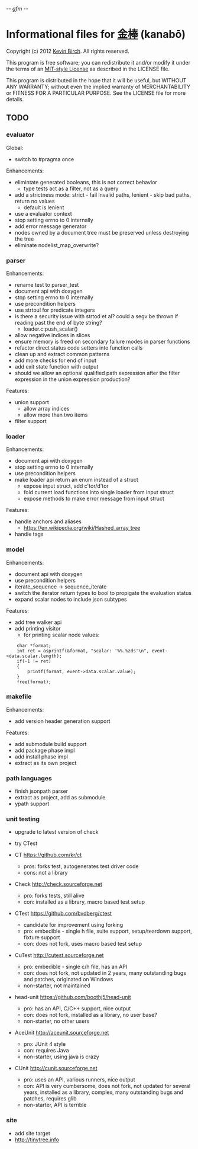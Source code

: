 -*- gfm -*-

# Informational files for [金棒][home] (kanabō)

Copyright (c) 2012 [Kevin Birch](mailto:kmb@pobox.com).  All rights reserved.

This program is free software; you can redistribute it and/or modify
it under the terms of an [MIT-style License][license] as described in
the LICENSE file.

This program is distributed in the hope that it will be useful,
but WITHOUT ANY WARRANTY; without even the implied warranty of
MERCHANTABILITY or FITNESS FOR A PARTICULAR PURPOSE.  See the
LICENSE file for more details.

## TODO

### evaluator

Global:

* switch to #pragma once

Enhancements:

* elimintate generated booleans, this is not correct behavior
  * type tests act as a filter, not as a query
* add a strictness mode: strict - fail invalid paths, lenient - skip bad paths, return no values
  * default is lenient
* use a evaluator context
* stop setting errno to 0 internally
* add error message generator
* nodes owned by a document tree must be preserved unless destroying the tree
* eliminate nodelist\_map\_overwrite?

### parser

Enhancements:

* rename test to parser_test
* document api with doxygen
* stop setting errno to 0 internally
* use precondition helpers
* use strtoul for predicate integers
* is there a security issue with strtod et al?  could a segv be thrown if reading past the end of byte string?
  * loader.c:push_scalar()
* allow negative indices in slices
* ensure memory is freed on secondary failure modes in parser functions
* refactor direct status code setters into function calls
* clean up and extract common patterns
* add more checks for end of input
* add exit state function with output
* should we allow an optional qualified path expression after the filter expression in the union expression production?

Features:

* union support
  * allow array indices
  * allow more than two items
* filter support

### loader

Enhancements:

* document api with doxygen
* stop setting errno to 0 internally
* use precondition helpers
* make loader api return an enum instead of a struct
  * expose input struct, add c'tor/d'tor
  * fold current load functions into single loader from input struct
  * expose methods to make error message from input struct

Features:

* handle anchors and aliases
  * https://en.wikipedia.org/wiki/Hashed_array_tree
* handle tags

### model

Enhancements:

* document api with doxygen
* use precondition helpers
* iterate\_sequence -> sequence\_iterate
* switch the iterator return types to bool to propigate the evaluation status
* expand scalar nodes to include json subtypes

Features:

* add tree walker api
* add printing visitor
  * for printing scalar node values:
```
    char *format;
    int ret = asprintf(&format, "scalar: '%%.%zds'\n", event->data.scalar.length);
    if(-1 != ret)
    {
        printf(format, event->data.scalar.value);
    }
    free(format);
```

### makefile

Enhancements:

* add version header generation support

Features:

* add submodule build support
* add package phase impl
* add install phase impl
* extract as its own project

### path languages

* finish jsonpath parser
* extract as project, add as submodule
* ypath support

### unit testing

* upgrade to latest version of check
* try CTest

* CT https://github.com/kr/ct
  * pros: forks test, autogenerates test driver code
  * cons: not a library
* Check http://check.sourceforge.net
  * pro: forks tests, still alive
  * con: installed as a library, macro based test setup
* CTest https://github.com/bvdberg/ctest
  * candidate for improvement using forking
  * pro: embedible - single h file, suite support, setup/teardown support, fixture support
  * con: does not fork, uses macro based test setup
* CuTest http://cutest.sourceforge.net
  * pro: embedible - single c/h file, has an API
  * con: does not fork, not updated in 2 years, many outstanding bugs and patches, originated on Windows
  * non-starter, not maintained
* head-unit https://github.com/boothj5/head-unit
  * pro: has an API, C/C++ support, nice output
  * con: does not fork, installed as a library, no user base?
  * non-starter, no other users
* AceUnit http://aceunit.sourceforge.net
  * pro: JUnit 4 style
  * con: requires Java
  * non-starter, using java is crazy
* CUnit http://cunit.sourceforge.net
  * pro: uses an API, various runners, nice output
  * con: API is very cumbersome, does not fork, not updated for several years, installed as a library, complex, many outstanding bugs and patches, requires glib
  * non-starter, API is terrible

### site

* add site target
* http://tinytree.info

[home]: https://github.com/kevinbirch/kanabo "project home"
[license]: http://www.opensource.org/licenses/ncsa
